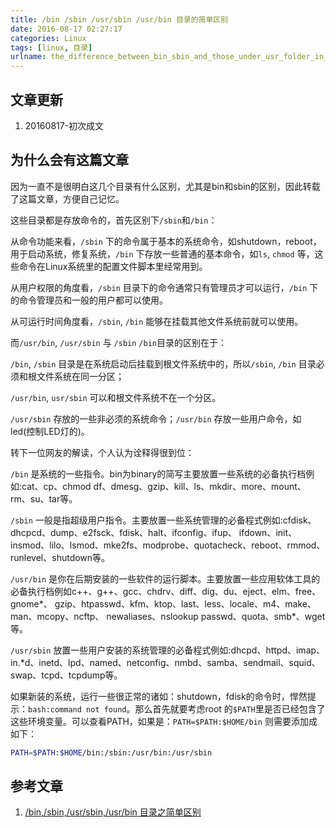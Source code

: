 ```yaml
---
title: /bin /sbin /usr/sbin /usr/bin 目录的简单区别
date: 2016-08-17 02:27:17
categories: Linux
tags: [linux, 目录]
urlname: the_difference_between_bin_sbin_and_those_under_usr_folder_in_linx
---
```


## 文章更新

1. 20160817-初次成文

## 为什么会有这篇文章

因为一直不是很明白这几个目录有什么区别，尤其是bin和sbin的区别，因此转载了这篇文章，方便自己记忆。<!-- more -->

这些目录都是存放命令的，首先区别下`/sbin`和`/bin`：

从命令功能来看，`/sbin` 下的命令属于基本的系统命令，如shutdown，reboot，用于启动系统，修复系统，`/bin` 下存放一些普通的基本命令，如`ls`, `chmod` 等，这些命令在Linux系统里的配置文件脚本里经常用到。

从用户权限的角度看，`/sbin` 目录下的命令通常只有管理员才可以运行，`/bin` 下的命令管理员和一般的用户都可以使用。

从可运行时间角度看，`/sbin`, `/bin` 能够在挂载其他文件系统前就可以使用。

而`/usr/bin`, `/usr/sbin` 与 `/sbin` `/bin`目录的区别在于：

`/bin`, `/sbin` 目录是在系统启动后挂载到根文件系统中的，所以`/sbin`, `/bin` 目录必须和根文件系统在同一分区；

`/usr/bin`, `usr/sbin` 可以和根文件系统不在一个分区。

`/usr/sbin` 存放的一些非必须的系统命令；`/usr/bin` 存放一些用户命令，如led(控制LED灯的)。

转下一位网友的解读，个人认为诠释得很到位：

`/bin` 是系统的一些指令。bin为binary的简写主要放置一些系统的必备执行档例如:cat、cp、chmod df、dmesg、gzip、kill、ls、mkdir、more、mount、rm、su、tar等。

`/sbin` 一般是指超级用户指令。主要放置一些系统管理的必备程式例如:cfdisk、dhcpcd、dump、e2fsck、fdisk、halt、ifconfig、ifup、 ifdown、init、insmod、lilo、lsmod、mke2fs、modprobe、quotacheck、reboot、rmmod、 runlevel、shutdown等。

`/usr/bin` 是你在后期安装的一些软件的运行脚本。主要放置一些应用软体工具的必备执行档例如c++、g++、gcc、chdrv、diff、dig、du、eject、elm、free、gnome*、 gzip、htpasswd、kfm、ktop、last、less、locale、m4、make、man、mcopy、ncftp、 newaliases、nslookup passwd、quota、smb*、wget等。

`/usr/sbin` 放置一些用户安装的系统管理的必备程式例如:dhcpd、httpd、imap、in.*d、inetd、lpd、named、netconfig、nmbd、samba、sendmail、squid、swap、tcpd、tcpdump等。

如果新装的系统，运行一些很正常的诸如：shutdown，fdisk的命令时，悍然提示：`bash:command not found`。那么首先就要考虑root 的`$PATH`里是否已经包含了这些环境变量。可以查看PATH，如果是：`PATH=$PATH:$HOME/bin` 则需要添加成如下：

``` bash
PATH=$PATH:$HOME/bin:/sbin:/usr/bin:/usr/sbin
```

## 参考文章

1. [/bin,/sbin,/usr/sbin,/usr/bin 目录之简单区别](http://blog.csdn.net/kkdelta/article/details/7708250)

